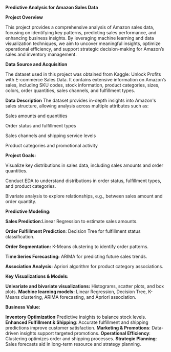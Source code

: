 **Predictive Analysis for Amazon Sales Data**

**Project Overview**

This project provides a comprehensive analysis of Amazon sales data, focusing on identifying key patterns, predicting sales performance, and enhancing business insights. By leveraging machine learning and data visualization techniques, we aim to uncover meaningful insights, optimize operational efficiency, and support strategic decision-making for Amazon’s sales and inventory management.

**Data Source and Acquisition**

The dataset used in this project was obtained from Kaggle: Unlock Profits with E-commerce Sales Data. It contains extensive information on Amazon’s sales, including SKU codes, stock information, product categories, sizes, colors, order quantities, sales channels, and fulfillment types.


**Data Description**
The dataset provides in-depth insights into Amazon's sales structure, allowing analysis across multiple attributes such as:

Sales amounts and quantities

Order status and fulfillment types

Sales channels and shipping service levels

Product categories and promotional activity



**Project Goals:**


Visualize key distributions in sales data, including sales amounts and order quantities.

Conduct EDA to understand distributions in order status, fulfillment types, and product categories.

Bivariate analysis to explore relationships, e.g., between sales amount and order quantity.



**Predictive Modeling:**

**Sales Prediction**:Linear Regression to estimate sales amounts.

**Order Fulfillment Prediction**: Decision Tree for fulfillment status classification.

**Order Segmentation:** K-Means clustering to identify order patterns.

**Time Series Forecasting:** ARIMA for predicting future sales trends.

**Association Analysis:** Apriori algorithm for product category associations.




**Key Visualizations & Models:**



**Univariate and bivariate visualizations:** Histograms, scatter plots, and box plots.
**Machine learning models:** Linear Regression, Decision Tree, K-Means clustering, ARIMA forecasting, and Apriori association.


**Business Value:**



**Inventory Optimization**:Predictive insights to balance stock levels.
**Enhanced Fulfillment & Shipping**: Accurate fulfillment and shipping predictions improve customer satisfaction.
**Marketing & Promotions**: Data-driven insights support targeted promotions.
**Operational Efficiency**: Clustering optimizes order and shipping processes.
**Strategic Planning**: Sales forecasts aid in long-term resource and strategy planning.
